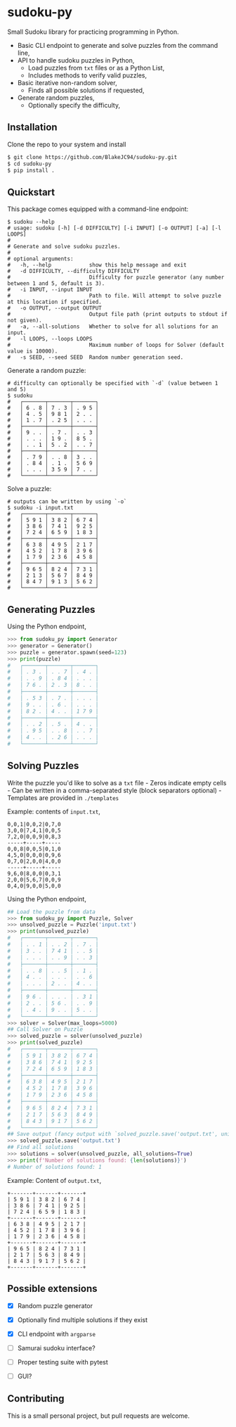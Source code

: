 # sudoku-py

Small Sudoku library for practicing programming in Python.

* Basic CLI endpoint to generate and solve puzzles from the command line,
* API to handle sudoku puzzles in Python,
    * Load puzzles from `txt` files or as a Python List,
    * Includes methods to verify valid puzzles,
* Basic iterative non-random solver,
    * Finds all possible solutions if requested,
* Generate random puzzles,
    * Optionally specify the difficulty,


## Installation

Clone the repo to your system and install
```bash
$ git clone https://github.com/BlakeJC94/sudoku-py.git
$ cd sudoku-py
$ pip install .
```

## Quickstart

This package comes equipped with a command-line endpoint:
```
$ sudoku --help
# usage: sudoku [-h] [-d DIFFICULTY] [-i INPUT] [-o OUTPUT] [-a] [-l LOOPS]
#
# Generate and solve sudoku puzzles.
#
# optional arguments:
#   -h, --help            show this help message and exit
#   -d DIFFICULTY, --difficulty DIFFICULTY
#                         Difficulty for puzzle generator (any number between 1 and 5, default is 3).
#   -i INPUT, --input INPUT
#                         Path to file. Will attempt to solve puzzle at this location if specified.
#   -o OUTPUT, --output OUTPUT
#                         Output file path (print outputs to stdout if not given).
#   -a, --all-solutions   Whether to solve for all solutions for an input.
#   -l LOOPS, --loops LOOPS
#                         Maximum number of loops for Solver (default value is 10000).
#   -s SEED, --seed SEED  Random number generation seed.
```

Generate a random puzzle:
```
# difficulty can optionally be specified with `-d` (value between 1 and 5)
$ sudoku
#   ┌───────┬───────┬───────┐
#   │ 6 . 8 │ 7 . 3 │ . 9 5 │
#   │ 4 . 5 │ 9 8 1 │ 2 . . │
#   │ 1 . 7 │ . 2 5 │ . . . │
#   ├───────┼───────┼───────┤
#   │ 9 . . │ . 7 . │ . . 3 │
#   │ . . . │ 1 9 . │ 8 5 . │
#   │ . . 1 │ 5 . 2 │ . . 7 │
#   ├───────┼───────┼───────┤
#   │ . 7 9 │ . . 8 │ 3 . . │
#   │ . 8 4 │ . 1 . │ 5 6 9 │
#   │ . . . │ 3 5 9 │ 7 . . │
#   └───────┴───────┴───────┘
```

Solve a puzzle:
```
# outputs can be written by using `-o`
$ sudoku -i input.txt
#   ┌───────┬───────┬───────┐
#   │ 5 9 1 │ 3 8 2 │ 6 7 4 │
#   │ 3 8 6 │ 7 4 1 │ 9 2 5 │
#   │ 7 2 4 │ 6 5 9 │ 1 8 3 │
#   ├───────┼───────┼───────┤
#   │ 6 3 8 │ 4 9 5 │ 2 1 7 │
#   │ 4 5 2 │ 1 7 8 │ 3 9 6 │
#   │ 1 7 9 │ 2 3 6 │ 4 5 8 │
#   ├───────┼───────┼───────┤
#   │ 9 6 5 │ 8 2 4 │ 7 3 1 │
#   │ 2 1 3 │ 5 6 7 │ 8 4 9 │
#   │ 8 4 7 │ 9 1 3 │ 5 6 2 │
#   └───────┴───────┴───────┘
```


## Generating Puzzles

Using the Python endpoint,
```python
>>> from sudoku_py import Generator
>>> generator = Generator()
>>> puzzle = generator.spawn(seed=123)
>>> print(puzzle)
#   ┌───────┬───────┬───────┐
#   │ . 3 . │ . . 7 │ . 4 . │
#   │ . . 9 │ . 8 4 │ . . . │
#   │ 7 6 . │ 2 . 3 │ 8 . . │
#   ├───────┼───────┼───────┤
#   │ . 5 3 │ . 7 . │ . . . │
#   │ 9 . . │ . 6 . │ . . . │
#   │ 8 2 . │ 4 . . │ 1 7 9 │
#   ├───────┼───────┼───────┤
#   │ . . 2 │ . 5 . │ 4 . . │
#   │ . 9 5 │ . . 8 │ . . 7 │
#   │ 4 . . │ . 2 6 │ . . . │
#   └───────┴───────┴───────┘
```

## Solving Puzzles

Write the puzzle you'd like to solve as a `txt` file
    - Zeros indicate empty cells
    - Can be written in a comma-separated style (block separators optional)
    - Templates are provided in `./templates`

Example: contents of `input.txt`,
```
0,0,1|0,0,2|0,7,0
3,0,0|7,4,1|0,0,5
7,2,0|0,0,9|0,8,3
-----+-----+-----
0,0,8|0,0,5|0,1,0
4,5,0|0,0,0|0,9,6
0,7,0|2,0,0|4,0,0
-----+-----+-----
9,6,0|8,0,0|0,3,1
2,0,0|5,6,7|0,0,9
0,4,0|9,0,0|5,0,0
```

Using the Python endpoint,
```python
## Load the puzzle from data
>>> from sudoku_py import Puzzle, Solver
>>> unsolved_puzzle = Puzzle('input.txt')
>>> print(unsolved_puzzle)
#   ┌───────┬───────┬───────┐
#   │ . . 1 │ . . 2 │ . 7 . │
#   │ 3 . . │ 7 4 1 │ . . 5 │
#   │ . . . │ . . 9 │ . . 3 │
#   ├───────┼───────┼───────┤
#   │ . . 8 │ . . 5 │ . 1 . │
#   │ 4 . . │ . . . │ . . 6 │
#   │ . . . │ 2 . . │ 4 . . │
#   ├───────┼───────┼───────┤
#   │ 9 6 . │ . . . │ . 3 1 │
#   │ 2 . . │ 5 6 . │ . . 9 │
#   │ . 4 . │ 9 . . │ 5 . . │
#   └───────┴───────┴───────┘
>>> solver = Solver(max_loops=5000)
## Call Solver on Puzzle
>>> solved_puzzle = solver(unsolved_puzzle)
>>> print(solved_puzzle)
#   ┌───────┬───────┬───────┐
#   │ 5 9 1 │ 3 8 2 │ 6 7 4 │
#   │ 3 8 6 │ 7 4 1 │ 9 2 5 │
#   │ 7 2 4 │ 6 5 9 │ 1 8 3 │
#   ├───────┼───────┼───────┤
#   │ 6 3 8 │ 4 9 5 │ 2 1 7 │
#   │ 4 5 2 │ 1 7 8 │ 3 9 6 │
#   │ 1 7 9 │ 2 3 6 │ 4 5 8 │
#   ├───────┼───────┼───────┤
#   │ 9 6 5 │ 8 2 4 │ 7 3 1 │
#   │ 2 1 7 │ 5 6 3 │ 8 4 9 │
#   │ 8 4 3 │ 9 1 7 │ 5 6 2 │
#   └───────┴───────┴───────┘
## Save output (fancy output with `solved_puzzle.save('output.txt', unicode=True)`)
>>> solved_puzzle.save('output.txt')
## Find all solutions
>>> solutions = solver(unsolved_puzzle, all_solutions=True)
>>> print(f'Number of solutions found: {len(solutions)}')
# Number of solutions found: 1
```

Example: Content of `output.txt`,
```
+-------+-------+-------+
| 5 9 1 | 3 8 2 | 6 7 4 |
| 3 8 6 | 7 4 1 | 9 2 5 |
| 7 2 4 | 6 5 9 | 1 8 3 |
+-------+-------+-------+
| 6 3 8 | 4 9 5 | 2 1 7 |
| 4 5 2 | 1 7 8 | 3 9 6 |
| 1 7 9 | 2 3 6 | 4 5 8 |
+-------+-------+-------+
| 9 6 5 | 8 2 4 | 7 3 1 |
| 2 1 7 | 5 6 3 | 8 4 9 |
| 8 4 3 | 9 1 7 | 5 6 2 |
+-------+-------+-------+
```

## Possible extensions

- [x] Random puzzle generator
- [x] Optionally find multiple solutions if they exist
- [x] CLI endpoint with `argparse`
- [ ] Samurai sudoku interface?
- [ ] Proper testing suite with pytest
- [ ] GUI?


## Contributing

This is a small personal project, but pull requests are welcome.
